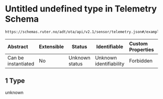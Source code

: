 # Untitled undefined type in Telemetry Schema

```txt
https://schemas.ruter.no/adt/ota/api/v2.1/sensor/telemetry.json#/examples/0/payloads/1
```




| Abstract            | Extensible | Status         | Identifiable            | Custom Properties | Additional Properties | Access Restrictions | Defined In                                                                    |
| :------------------ | ---------- | -------------- | ----------------------- | :---------------- | --------------------- | ------------------- | ----------------------------------------------------------------------------- |
| Can be instantiated | No         | Unknown status | Unknown identifiability | Forbidden         | Allowed               | none                | [telemetry.json\*](../../schema/sensor/telemetry.json "open original schema") |

## 1 Type

unknown
